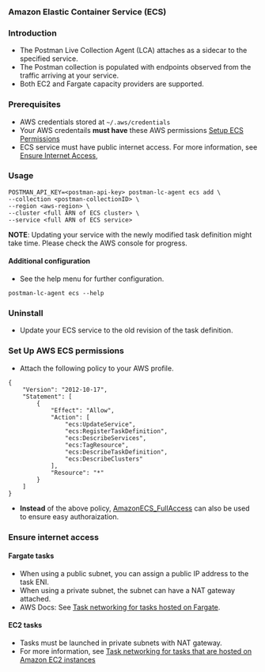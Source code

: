 ### Amazon Elastic Container Service (ECS)

### Introduction

- The Postman Live Collection Agent (LCA) attaches as a sidecar to the specified service.
- The Postman collection is populated with endpoints observed from the traffic arriving at your service.
- Both EC2 and Fargate capacity providers are supported.

### Prerequisites

- AWS credentials stored at `~/.aws/credentials` 
- Your AWS credentails **must have** these AWS permissions [Setup ECS Permissions](#setup-aws-ecs-permissions)
- ECS service must have public internet access. For more information, see [Ensure Internet Access](#ensure-internet-access),

### Usage

```
POSTMAN_API_KEY=<postman-api-key> postman-lc-agent ecs add \
--collection <postman-collectionID> \
--region <aws-region> \
--cluster <full ARN of ECS cluster> \
--service <full ARN of ECS service>
```

**NOTE**: Updating your service with the newly modified task definition might take time. Please check the AWS console for progress.

#### Additional configuration

- See the help menu for further configuration.

```
postman-lc-agent ecs --help
```

### Uninstall

- Update your ECS service to the old revision of the task definition.

### Set Up AWS ECS permissions

- Attach the following policy to your AWS profile.

```
{
	"Version": "2012-10-17",
	"Statement": [
		{
			"Effect": "Allow",
			"Action": [
				"ecs:UpdateService",
				"ecs:RegisterTaskDefinition",
				"ecs:DescribeServices",
				"ecs:TagResource",
				"ecs:DescribeTaskDefinition",
				"ecs:DescribeClusters"
			],
			"Resource": "*"
		}
	]
}
```
- **Instead** of the above policy, [AmazonECS_FullAccess](https://docs.aws.amazon.com/AmazonECS/latest/userguide/security-iam-awsmanpol.html#security-iam-awsmanpol-AmazonECS_FullAccess) can also be used to ensure easy authoraization.

### Ensure internet access

#### Fargate tasks

- When using a public subnet, you can assign a public IP address to the task ENI.
- When using a private subnet, the subnet can have a NAT gateway attached.
- AWS Docs: See [Task networking for tasks hosted on Fargate](https://docs.aws.amazon.com/AmazonECS/latest/userguide/fargate-task-networking.html).

#### EC2 tasks

- Tasks must be launched in private subnets with NAT gateway. 
- For more information, see [Task networking for tasks that are hosted on Amazon EC2 instances](https://docs.aws.amazon.com/AmazonECS/latest/developerguide/task-networking.html)

